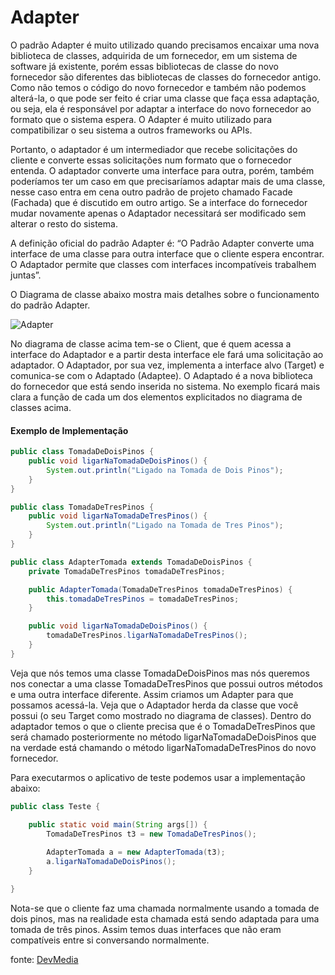 # Adapter

O padrão Adapter é muito utilizado quando precisamos encaixar uma nova biblioteca de classes, adquirida de um fornecedor, em um sistema de software já existente, porém essas bibliotecas de classe do novo fornecedor são diferentes das bibliotecas de classes do fornecedor antigo. Como não temos o código do novo fornecedor e também não podemos alterá-la, o que pode ser feito é criar uma classe que faça essa adaptação, ou seja, ela é responsável por adaptar a interface do novo fornecedor ao formato que o sistema espera. O Adapter é muito utilizado para compatibilizar o seu sistema a outros frameworks ou APIs.

Portanto, o adaptador é um intermediador que recebe solicitações do cliente e converte essas solicitações num formato que o fornecedor entenda. O adaptador converte uma interface para outra, porém, também poderíamos ter um caso em que precisaríamos adaptar mais de uma classe, nesse caso entra em cena outro padrão de projeto chamado Facade (Fachada) que é discutido em outro artigo. Se a interface do fornecedor mudar novamente apenas o Adaptador necessitará ser modificado sem alterar o resto do sistema.

A definição oficial do padrão Adapter é: “O Padrão Adapter converte uma interface de uma classe para outra interface que o cliente espera encontrar. O Adaptador permite que classes com interfaces incompatíveis trabalhem juntas”.

O Diagrama de classe abaixo mostra mais detalhes sobre o funcionamento do padrão Adapter.


![Adapter](http://videos.web-03.net/artigos/Higor_Medeiros/PadraoAdapter_Java/PadraoAdapter_Java1.jpg)


No diagrama de classe acima tem-se o Client, que é quem acessa a interface do Adaptador e a partir desta interface ele fará uma solicitação ao adaptador. O Adaptador, por sua vez, implementa a interface alvo (Target) e comunica-se com o Adaptado (Adaptee). O Adaptado é a nova biblioteca do fornecedor que está sendo inserida no sistema. No exemplo ficará mais clara a função de cada um dos elementos explicitados no diagrama de classes acima.

#### Exemplo de Implementação

```java
public class TomadaDeDoisPinos {
	public void ligarNaTomadaDeDoisPinos() {
		System.out.println("Ligado na Tomada de Dois Pinos");
	}
}

public class TomadaDeTresPinos {
	public void ligarNaTomadaDeTresPinos() {
		System.out.println("Ligado na Tomada de Tres Pinos");
	}
}

public class AdapterTomada extends TomadaDeDoisPinos {
	private TomadaDeTresPinos tomadaDeTresPinos;

	public AdapterTomada(TomadaDeTresPinos tomadaDeTresPinos) {
		this.tomadaDeTresPinos = tomadaDeTresPinos;
	}

	public void ligarNaTomadaDeDoisPinos() {
		tomadaDeTresPinos.ligarNaTomadaDeTresPinos();
	}
}
```

Veja que nós temos uma classe TomadaDeDoisPinos mas nós queremos nos conectar a uma classe TomadaDeTresPinos que possui outros métodos e uma outra interface diferente. Assim criamos um Adapter para que possamos acessá-la. Veja que o Adaptador herda da classe que você possui (o seu Target como mostrado no diagrama de classes). Dentro do adaptador temos o que o cliente precisa que é o TomadaDeTresPinos que será chamado posteriormente no método ligarNaTomadaDeDoisPinos que na verdade está chamando o método ligarNaTomadaDeTresPinos do novo fornecedor.

Para executarmos o aplicativo de teste podemos usar a implementação abaixo:

```java
public class Teste {

	public static void main(String args[]) {
		TomadaDeTresPinos t3 = new TomadaDeTresPinos();
		
		AdapterTomada a = new AdapterTomada(t3);
		a.ligarNaTomadaDeDoisPinos();
	}

}
```

Nota-se que o cliente faz uma chamada normalmente usando a tomada de dois pinos, mas na realidade esta chamada está sendo adaptada para uma tomada de três pinos. Assim temos duas interfaces que não eram compatíveis entre si conversando normalmente.

fonte: [DevMedia](http://www.devmedia.com.br/padrao-de-projeto-adapter-em-java/26467)

